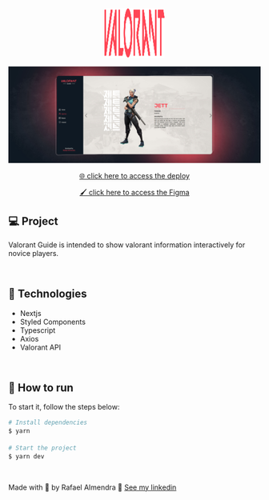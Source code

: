 <p align="center" >
  <img src="github/logo.svg" width="120px" height="100px">
</p>

<p align="center" >
  <img src="github/cover.jpg" width="650px">
</p>

<p align="center">
  <a href="https://valorant-guide.vercel.app/" target="_blank">
    🌐 click here to access the deploy
  </a>
</p>

<p align="center">
  <a href="https://www.figma.com/file/nfxauBSKHqdOmE3WIoVKic/Valorant-Guide?node-id=1%3A4" target="_blank">
    🖌️ click here to access the Figma
  </a>
</p>

## 💻 Project

Valorant Guide is intended to show valorant information interactively for novice players.

<br>

## 🧪 Technologies

- Nextjs
- Styled Components
- Typescript
- Axios
- Valorant API

<br>

## 🚀 How to run

To start it, follow the steps below:

```bash
# Install dependencies
$ yarn

# Start the project
$ yarn dev
```

<br>

Made with 💜 by Rafael Almendra 👋 [See my linkedin](https://www.linkedin.com/in/rafaelalmendraa/)
